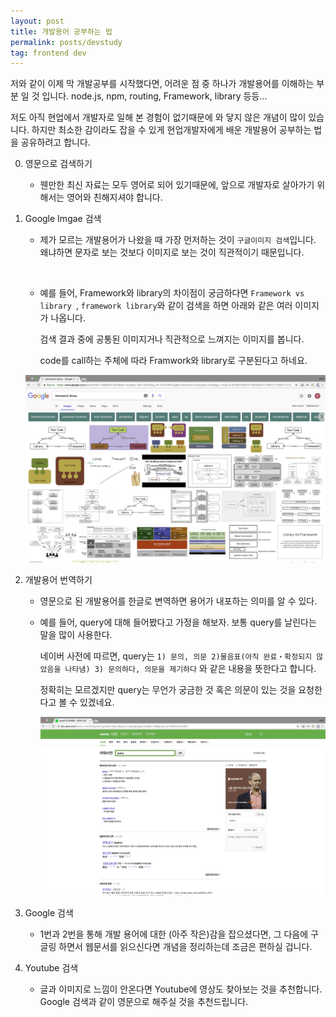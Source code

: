 ```yaml
---
layout: post
title: 개발용어 공부하는 법
permalink: posts/devstudy
tag: frontend dev
---
```

저와 같이 이제 막 개발공부를 시작했다면, 어려운 점 중 하나가 개발용어를 이해하는 부분 일 것 입니다. node.js, npm, routing, Framework, library 등등...

저도 아직 현업에서 개발자로 일해 본 경험이 없기때문에 와 닿지 않은 개념이 많이 있습니다. 하지만 최소한 감이라도 잡을 수 있게 현업개발자에게 배운 개발용어 공부하는 법을 공유하려고 합니다.



0. 영문으로 검색하기
   - 웬만한 최신 자료는 모두 영어로 되어 있기때문에, 앞으로 개발자로 살아가기 위해서는 영어와 친해지셔야 합니다.


1. Google Imgae 검색

   * 제가 모르는 개발용어가 나왔을 때 가장 먼저하는 것이 `구글이미지 검색`입니다. 왜냐하면 문자로 보는 것보다 이미지로 보는 것이 직관적이기 때문입니다.

   ​

   * 예를 들어, Framework와 library의 차이점이 궁금하다면 `Framework vs library `, `framework library`와 같이 검색을 하면 아래와 같은 여러 이미지가 나옵니다.

     검색 결과 중에 공통된 이미지거나 직관적으로 느껴지는 이미지를 봅니다.

     code를 call하는 주체에 따라 Framwork와 library로 구분된다고 하네요.

   ![frameworkVSlibrary](../public/img/frameworkVSlibrary.png)

2. 개발용어 번역하기

   - 영문으로 된 개발용어를 한글로 변역하면 용어가 내포하는 의미를 알 수 있다.

   - 예를 들어, query에 대해 들어봤다고 가정을 해보자. 보통  query를 날린다는 말을 많이 사용한다.

     네이버 사전에 따르면, query는  `1) 문의, 의문 2)물음표(아직 완료・확정되지 않았음을 나타냄) 3) 문의하다, 의문을 제기하다` 와 같은 내용을 뜻한다고 합니다.

     정확히는 모르겠지만 query는 무언가 궁금한 것 혹은 의문이 있는 것을 요청한다고 볼 수 있겠네요.

     ![query](../public/img/query.png)

3. Google 검색

   - 1번과 2번을 통해 개발 용어에 대한 (아주 작은)감을 잡으셨다면, 그 다음에 구글링 하면서 웹문서를 읽으신다면 개념을 정리하는데 조금은 편하실 겁니다.

4. Youtube 검색

   - 글과 이미지로 느낌이 안온다면 Youtube에 영상도 찾아보는 것을 추천합니다. Google 검색과 같이 영문으로 해주실 것을 추천드립니다.
